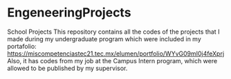 # EngeneeringProjects
School Projects
This repository contains all the codes of the projects that I made during my undergraduate program which were included in my portafolio: https://miscompetenciastec21.tec.mx/elumen/portfolio/WYvG09mI0j4feXprj
Also, it has codes from my job at the Campus Intern program, which were allowed to be published by my supervisor.
